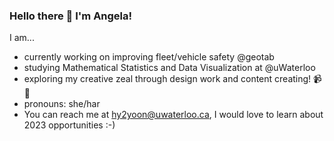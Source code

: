 ### Hello there 👋 I'm Angela!

I am...
* currently working on improving fleet/vehicle safety @geotab
* studying Mathematical Statistics and Data Visualization at @uWaterloo
* exploring my creative zeal through design work and content creating! 📹🎨
* pronouns: she/har
* You can reach me at [hy2yoon@uwaterloo.ca](hy2yoon@uwaterloo.ca), I would love to learn about 2023 opportunities :-)
